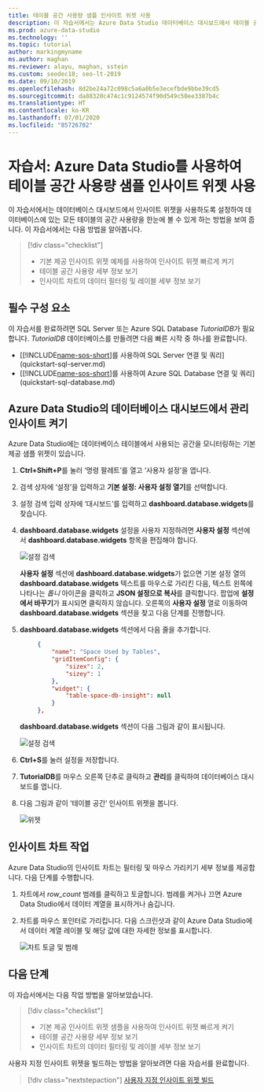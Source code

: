 ```yaml
---
title: 테이블 공간 사용량 샘플 인사이트 위젯 사용
description: 이 자습서에서는 Azure Data Studio 데이터베이스 대시보드에서 테이블 공간 사용량 샘플 인사이트 위젯을 사용하도록 설정하는 방법을 보여 줍니다.
ms.prod: azure-data-studio
ms.technology: ''
ms.topic: tutorial
author: markingmyname
ms.author: maghan
ms.reviewer: alayu, maghan, sstein
ms.custom: seodec18; seo-lt-2019
ms.date: 09/10/2019
ms.openlocfilehash: 8d2be24a72c098c5a6a0b5e3ecefbde9bbe39cd5
ms.sourcegitcommit: da88320c474c1c9124574f90d549c50ee3387b4c
ms.translationtype: HT
ms.contentlocale: ko-KR
ms.lasthandoff: 07/01/2020
ms.locfileid: "85726702"
---
```

# <a name="tutorial-enable-the-table-space-usage-sample-insight-widget-using-azure-data-studio"></a>자습서: Azure Data Studio를 사용하여 테이블 공간 사용량 샘플 인사이트 위젯 사용

이 자습서에서는 데이터베이스 대시보드에서 인사이트 위젯을 사용하도록 설정하여 데이터베이스에 있는 모든 테이블의 공간 사용량을 한눈에 볼 수 있게 하는 방법을 보여 줍니다. 이 자습서에서는 다음 방법을 알아봅니다.

> [!div class="checklist"]
> * 기본 제공 인사이트 위젯 예제를 사용하여 인사이트 위젯 빠르게 켜기
> * 테이블 공간 사용량 세부 정보 보기
> * 인사이트 차트의 데이터 필터링 및 레이블 세부 정보 보기

## <a name="prerequisites"></a>필수 구성 요소

이 자습서를 완료하려면 SQL Server 또는 Azure SQL Database *TutorialDB*가 필요합니다. *TutorialDB* 데이터베이스를 만들려면 다음 빠른 시작 중 하나를 완료합니다.

* [[!INCLUDE[name-sos-short](../includes/name-sos-short.md)]를 사용하여 SQL Server 연결 및 쿼리](quickstart-sql-server.md)
* [[!INCLUDE[name-sos-short](../includes/name-sos-short.md)]를 사용하여 Azure SQL Database 연결 및 쿼리](quickstart-sql-database.md)

## <a name="turn-on-a-management-insight-on-azure-data-studios-database-dashboard"></a>Azure Data Studio의 데이터베이스 대시보드에서 관리 인사이트 켜기

Azure Data Studio에는 데이터베이스 테이블에서 사용되는 공간을 모니터링하는 기본 제공 샘플 위젯이 있습니다.

1. **Ctrl+Shift+P**를 눌러 ‘명령 팔레트’를 열고 ‘사용자 설정’을 엽니다. 

2. 검색 상자에 ‘설정’을 입력하고 **기본 설정: 사용자 설정 열기**를 선택합니다.

3. 설정 검색 입력 상자에 ‘대시보드’를 입력하고 **dashboard.database.widgets**를 찾습니다.

4. **dashboard.database.widgets** 설정을 사용자 지정하려면 **사용자 설정** 섹션에서 **dashboard.database.widgets** 항목을 편집해야 합니다.

   ![설정 검색](media/tutorial-table-space-sql-server/search-settings.png)

   **사용자 설정** 섹션에 **dashboard.database.widgets**가 없으면 기본 설정 열의 **dashboard.database.widgets** 텍스트를 마우스로 가리킨 다음, 텍스트 왼쪽에 나타나는 *톱니* 아이콘을 클릭하고 **JSON 설정으로 복사**를 클릭합니다. 팝업에 **설정에서 바꾸기**가 표시되면 클릭하지 않습니다. 오른쪽의 **사용자 설정** 열로 이동하여 **dashboard.database.widgets** 섹션을 찾고 다음 단계를 진행합니다.

5. **dashboard.database.widgets** 섹션에서 다음 줄을 추가합니다.

   ```json
        {
            "name": "Space Used by Tables",
            "gridItemConfig": {
                "sizex": 2,
                "sizey": 1
            },
            "widget": {
                "table-space-db-insight": null
            }
        },
    ```

   **dashboard.database.widgets** 섹션이 다음 그림과 같이 표시됩니다.

    ![설정 검색](./media/tutorial-table-space-sql-server/insight-table-space.png)

6. **Ctrl+S**를 눌러 설정을 저장합니다.

7. **TutorialDB**를 마우스 오른쪽 단추로 클릭하고 **관리**를 클릭하여 데이터베이스 대시보드를 엽니다.

8. 다음 그림과 같이 ‘테이블 공간’ 인사이트 위젯을 봅니다.

   ![위젯](./media/tutorial-table-space-sql-server/insight-table-space-result.png)

## <a name="working-with-the-insight-chart"></a>인사이트 차트 작업

Azure Data Studio의 인사이트 차트는 필터링 및 마우스 가리키기 세부 정보를 제공합니다. 다음 단계를 수행합니다.

1. 차트에서 *row_count* 범례를 클릭하고 토글합니다. 범례를 켜거나 끄면 Azure Data Studio에서 데이터 계열을 표시하거나 숨깁니다.

2. 차트를 마우스 포인터로 가리킵니다. 다음 스크린샷과 같이 Azure Data Studio에서 데이터 계열 레이블 및 해당 값에 대한 자세한 정보를 표시합니다.

   ![차트 토글 및 범례](./media/tutorial-table-space-sql-server/insight-table-space-toggle.png)

## <a name="next-steps"></a>다음 단계

이 자습서에서는 다음 작업 방법을 알아보았습니다.
> [!div class="checklist"]
> * 기본 제공 인사이트 위젯 샘플을 사용하여 인사이트 위젯 빠르게 켜기
> * 테이블 공간 사용량 세부 정보 보기
> * 인사이트 차트의 데이터 필터링 및 레이블 세부 정보 보기

사용자 지정 인사이트 위젯을 빌드하는 방법을 알아보려면 다음 자습서를 완료합니다.

> [!div class="nextstepaction"]
> [사용자 지정 인사이트 위젯 빌드](tutorial-build-custom-insight-sql-server.md)
